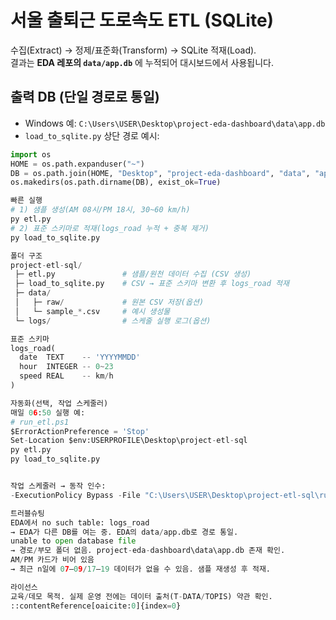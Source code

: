 # 서울 출퇴근 도로속도 ETL (SQLite)

수집(Extract) → 정제/표준화(Transform) → SQLite 적재(Load).  
결과는 **EDA 레포의 `data/app.db`** 에 누적되어 대시보드에서 사용됩니다.

## 출력 DB (단일 경로로 통일)
- Windows 예: `C:\Users\USER\Desktop\project-eda-dashboard\data\app.db`
- `load_to_sqlite.py` 상단 경로 예시:
```python
import os
HOME = os.path.expanduser("~")
DB = os.path.join(HOME, "Desktop", "project-eda-dashboard", "data", "app.db")
os.makedirs(os.path.dirname(DB), exist_ok=True)

빠른 실행
# 1) 샘플 생성(AM 08시/PM 18시, 30~60 km/h)
py etl.py
# 2) 표준 스키마로 적재(logs_road 누적 + 중복 제거)
py load_to_sqlite.py

폴더 구조
project-etl-sql/
 ├─ etl.py               # 샘플/원천 데이터 수집 (CSV 생성)
 ├─ load_to_sqlite.py    # CSV → 표준 스키마 변환 후 logs_road 적재
 ├─ data/
 │   ├─ raw/             # 원본 CSV 저장(옵션)
 │   └─ sample_*.csv     # 예시 생성물
 └─ logs/                # 스케줄 실행 로그(옵션)

표준 스키마
logs_road(
  date  TEXT    -- 'YYYYMMDD'
  hour  INTEGER -- 0~23
  speed REAL    -- km/h
)

자동화(선택, 작업 스케줄러)
매일 06:50 실행 예:
# run_etl.ps1
$ErrorActionPreference = 'Stop'
Set-Location $env:USERPROFILE\Desktop\project-etl-sql
py etl.py
py load_to_sqlite.py


작업 스케줄러 → 동작 인수:
-ExecutionPolicy Bypass -File "C:\Users\USER\Desktop\project-etl-sql\run_etl.ps1"

트러블슈팅
EDA에서 no such table: logs_road
→ EDA가 다른 DB를 여는 중. EDA의 data/app.db로 경로 통일.
unable to open database file
→ 경로/부모 폴더 없음. project-eda-dashboard\data\app.db 존재 확인.
AM/PM 카드가 비어 있음
→ 최근 n일에 07–09/17–19 데이터가 없을 수 있음. 샘플 재생성 후 적재.

라이선스
교육/데모 목적. 실제 운영 전에는 데이터 출처(T-DATA/TOPIS) 약관 확인.
::contentReference[oaicite:0]{index=0}
